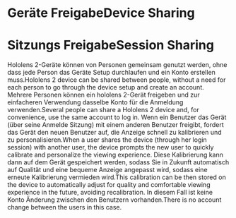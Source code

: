 # <a name="device-sharing"></a><span data-ttu-id="4f2d3-101">Geräte Freigabe</span><span class="sxs-lookup"><span data-stu-id="4f2d3-101">Device Sharing</span></span>


# <a name="session-sharing"></a><span data-ttu-id="4f2d3-102">Sitzungs Freigabe</span><span class="sxs-lookup"><span data-stu-id="4f2d3-102">Session Sharing</span></span>

<span data-ttu-id="4f2d3-103">Hololens 2-Geräte können von Personen gemeinsam genutzt werden, ohne dass jede Person das Geräte Setup durchlaufen und ein Konto erstellen muss.</span><span class="sxs-lookup"><span data-stu-id="4f2d3-103">Hololens 2 device can be shared between people, without a need for each person to go through the device setup and create an account.</span></span> <span data-ttu-id="4f2d3-104">Mehrere Personen können ein hololens 2-Gerät freigeben und zur einfacheren Verwendung dasselbe Konto für die Anmeldung verwenden.</span><span class="sxs-lookup"><span data-stu-id="4f2d3-104">Several people can share a Hololens 2 device and, for convenience, use the same account to log in.</span></span> <span data-ttu-id="4f2d3-105">Wenn ein Benutzer das Gerät (über seine Anmelde Sitzung) mit einem anderen Benutzer freigibt, fordert das Gerät den neuen Benutzer auf, die Anzeige schnell zu kalibrieren und zu personalisieren.</span><span class="sxs-lookup"><span data-stu-id="4f2d3-105">When a user shares the device (through her login session) with another user, the device prompts the new user to quickly calibrate and personalize the viewing experience.</span></span> <span data-ttu-id="4f2d3-106">Diese Kalibrierung kann dann auf dem Gerät gespeichert werden, sodass Sie in Zukunft automatisch auf Qualität und eine bequeme Anzeige angepasst wird, sodass eine erneute Kalibrierung vermieden wird.</span><span class="sxs-lookup"><span data-stu-id="4f2d3-106">This calibration can be then stored on the device to automatically adjust for quality and comfortable viewing experience in the future, avoiding recalibration.</span></span> <span data-ttu-id="4f2d3-107">In diesem Fall ist keine Konto Änderung zwischen den Benutzern vorhanden.</span><span class="sxs-lookup"><span data-stu-id="4f2d3-107">There is no account change between the users in this case.</span></span> 
